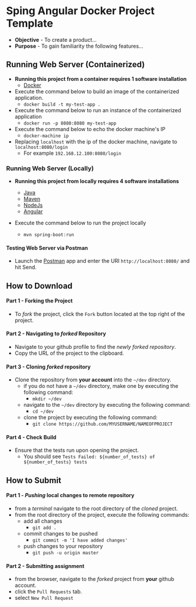 # Sping Angular Docker Project Template

* **Objective** - To create a product...
* **Purpose** - To gain familiarity the following features...


## Running Web Server (Containerized)
* **Running this project from a container requires 1 software installation**
    * [Docker](https://curriculeon.github.io/Curriculeon/lectures/containerization/docker/installation/content.html)
* Execute the command below to build an image of the containerized application.
    * `docker build -t my-test-app .`
* Execute the command below to run an instance of the containerized application
    * `docker run -p 8080:8080 my-test-app`
* Execute the command below to echo the docker machine's IP
    * `docker-machine ip`
* Replacing `localhost` with the ip of the docker machine, navigate to `localhost:8080/login`
    * For example `192.168.12.100:8080/login`


### Running Web Server (Locally)
* **Running this project from locally requires 4 software installations**
    * [Java](https://curriculeon.github.io/Curriculeon/lectures/java/installation/content.html)
    * [Maven](https://curriculeon.github.io/Curriculeon/lectures/java/build-automation/maven/installation/content.html)
    * [NodeJs](https://curriculeon.github.io/Curriculeon/lectures/nodejs/installation/content.html)
    * [Angular](https://curriculeon.github.io/Curriculeon/lectures/angular/installation/content.html)

* Execute the command below to run the project locally
    * `mvn spring-boot:run`

#### Testing Web Server via Postman
* Launch the [Postman](https://curriculeon.github.io/Curriculeon/lectures/java/web/postman/installation/content.html) app and enter the URI `http://localhost:8080/` and hit Send.









## How to Download

#### Part 1 - Forking the Project
* To _fork_ the project, click the `Fork` button located at the top right of the project.


#### Part 2 - Navigating to _forked_ Repository
* Navigate to your github profile to find the _newly forked repository_.
* Copy the URL of the project to the clipboard.

#### Part 3 - Cloning _forked_ repository
* Clone the repository from **your account** into the `~/dev` directory.
    * if you do not have a `~/dev` directory, make one by executing the following command:
        * `mkdir ~/dev`
    * navigate to the `~/dev` directory by executing the following command:
        * `cd ~/dev`
    * clone the project by executing the following command:
        * `git clone https://github.com/MYUSERNAME/NAMEOFPROJECT`

#### Part 4 - Check Build
* Ensure that the tests run upon opening the project.
    * You should see `Tests Failed: ${number_of_tests} of ${number_of_tests} tests`







## How to Submit

#### Part 1 -  _Pushing_ local changes to remote repository
* from a _terminal_ navigate to the root directory of the _cloned_ project.
* from the root directory of the project, execute the following commands:
    * add all changes
        * `git add .`
    * commit changes to be pushed
        * `git commit -m 'I have added changes'`
    * push changes to your repository
        * `git push -u origin master`

#### Part 2 - Submitting assignment
* from the browser, navigate to the _forked_ project from **your** github account.
* click the `Pull Requests` tab.
* select `New Pull Request`
